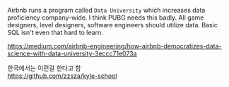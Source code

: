 Airbnb runs a program called `Data University` which increases data proficiency company-wide. I think PUBG needs this badly. 
All game designers, level designers, software engineers should utilize data. Basic SQL isn't even that hard to learn.

https://medium.com/airbnb-engineering/how-airbnb-democratizes-data-science-with-data-university-3eccc71e073a

한국에서는 이런걸 한다고 함  
https://github.com/zzsza/kyle-school
